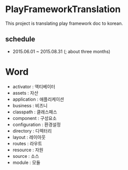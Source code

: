 # PlayFrameworkTranslation

This project is translating play framework doc to korean.

## schedule

* 2015.06.01 ~ 2015.08.31 (; about three months)

# Word 

- activator : 액티베이터
- assets : 자산
- application : 애플리케이션
- business : 비즈니
- classpath : 클래스패스
- component : 구성요소
- configuration : 환경설정
- directory : 디렉터리
- layout : 레이아웃
- routes : 라우트
- resource : 자원
- source : 소스
- module : 모듈
